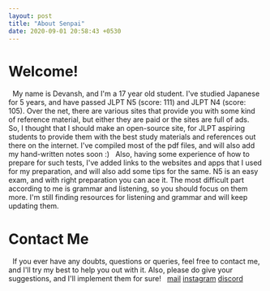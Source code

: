 ```yaml
---
layout: post
title: "About Senpai"
date: 2020-09-01 20:58:43 +0530
---
```


# Welcome!
&nbsp;
My name is Devansh, and I'm a 17 year old student. I've studied Japanese for 5 years, and have passed JLPT N5 (score: 111) and JLPT N4 (score: 105). Over the net, there are various sites that provide you with some kind of reference material, but either they are paid or the sites are full of ads.
&nbsp;
So, I thought that I should make an open-source site, for JLPT aspiring students to provide them with the best study materials and references out there on the internet. I've compiled most of the pdf files, and will also add my hand-written notes soon :)
&nbsp;
Also, having some experience of how to prepare for such tests, I've added links to the websites and apps that I used for my preparation, and will also add some tips for the same. N5 is an easy exam, and with right preparation you can ace it. The most difficult part according to me is grammar and listening, so you should focus on them more. I'm still finding resources for listening and grammar and will keep updating them.

# Contact Me
&nbsp;
If you ever have any doubts, questions or queries, feel free to contact me, and I'll try my best to help you out with it. Also, please do give your suggestions, and I'll implement them for sure!
&nbsp;
[mail](mailto:devanshamity@gmail.com)
[instagram](https://instagram.com/whodevansh)
[discord](https://discord.com/invite/5Kt3xbQ)